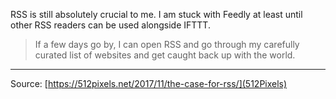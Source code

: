 RSS is still absolutely crucial to me. I am stuck with Feedly at least until other RSS readers can be used alongside IFTTT.

> If a few days go by, I can open RSS and go through my carefully curated list of websites and get caught back up with the world.

---

Source: [https://512pixels.net/2017/11/the-case-for-rss/](512Pixels)